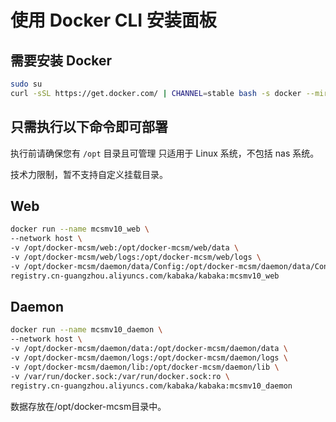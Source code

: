 # 使用 Docker CLI 安装面板

## 需要安装 Docker

```bash
sudo su
curl -sSL https://get.docker.com/ | CHANNEL=stable bash -s docker --mirror Aliyun
```
## 只需执行以下命令即可部署
执行前请确保您有 `/opt` 目录且可管理 
只适用于 Linux 系统，不包括 nas 系统。

技术力限制，暂不支持自定义挂载目录。
## Web

```bash
docker run --name mcsmv10_web \
--network host \
-v /opt/docker-mcsm/web:/opt/docker-mcsm/web/data \
-v /opt/docker-mcsm/web/logs:/opt/docker-mcsm/web/logs \
-v /opt/docker-mcsm/daemon/data/Config:/opt/docker-mcsm/daemon/data/Config:ro \
registry.cn-guangzhou.aliyuncs.com/kabaka/kabaka:mcsmv10_web
```

## Daemon

```bash
docker run --name mcsmv10_daemon \
--network host \
-v /opt/docker-mcsm/daemon/data:/opt/docker-mcsm/daemon/data \
-v /opt/docker-mcsm/daemon/logs:/opt/docker-mcsm/daemon/logs \
-v /opt/docker-mcsm/daemon/lib:/opt/docker-mcsm/daemon/lib \
-v /var/run/docker.sock:/var/run/docker.sock:ro \
registry.cn-guangzhou.aliyuncs.com/kabaka/kabaka:mcsmv10_daemon
```

数据存放在/opt/docker-mcsm目录中。